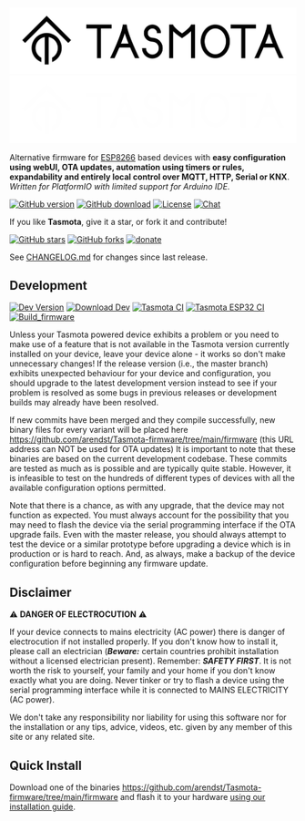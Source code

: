 ![Tasmota logo](/tools/logo/TASMOTA_FullLogo_Vector.svg#gh-light-mode-only)![Tasmota logo](/tools/logo/TASMOTA_FullLogo_Vector_White.svg#gh-dark-mode-only)

Alternative firmware for [ESP8266](https://en.wikipedia.org/wiki/ESP8266) based devices with **easy configuration using webUI, OTA updates, automation using timers or rules, expandability and entirely local control over MQTT, HTTP, Serial or KNX**.
_Written for PlatformIO with limited support for Arduino IDE._

[![GitHub version](https://img.shields.io/github/release/arendst/Tasmota.svg)](https://github.com/arendst/Tasmota/releases/latest)
[![GitHub download](https://img.shields.io/github/downloads/arendst/Tasmota/total.svg)](https://github.com/arendst/Tasmota/releases/latest)
[![License](https://img.shields.io/github/license/arendst/Tasmota.svg)](LICENSE.txt)
[![Chat](https://img.shields.io/discord/479389167382691863.svg)](https://discord.gg/Ks2Kzd4)

If you like **Tasmota**, give it a star, or fork it and contribute!

[![GitHub stars](https://img.shields.io/github/stars/arendst/Tasmota.svg?style=social&label=Star)](https://github.com/arendst/Tasmota/stargazers)
[![GitHub forks](https://img.shields.io/github/forks/arendst/Tasmota.svg?style=social&label=Fork)](https://github.com/arendst/Tasmota/network)
[![donate](https://img.shields.io/badge/donate-PayPal-blue.svg)](https://paypal.me/tasmota)

See [CHANGELOG.md](https://github.com/arendst/Tasmota/blob/development/CHANGELOG.md) for changes since last release.

## Development

[![Dev Version](https://img.shields.io/badge/development%20version-v14.5.x.x-blue.svg)](https://github.com/arendst/Tasmota)
[![Download Dev](https://img.shields.io/badge/download-development-yellow.svg)](http://ota.tasmota.com/tasmota/)
[![Tasmota CI](https://github.com/arendst/Tasmota/workflows/Tasmota%20CI/badge.svg)](https://github.com/arendst/Tasmota/actions?query=workflow%3A%22Tasmota+CI%22)
[![Tasmota ESP32 CI](https://github.com/arendst/Tasmota/workflows/Tasmota%20ESP32%20CI/badge.svg)](https://github.com/arendst/Tasmota/actions?query=workflow%3A%22Tasmota+ESP32+CI%22)
[![Build_firmware](https://github.com/arendst/Tasmota/workflows/Build_firmware/badge.svg)](https://github.com/arendst/Tasmota/actions?query=workflow%3ABuild_firmware)


Unless your Tasmota powered device exhibits a problem or you need to make use of a feature that is not available in the Tasmota version currently installed on your device, leave your device alone - it works so don't make unnecessary changes! If the release version (i.e., the master branch) exhibits unexpected behaviour for your device and configuration, you should upgrade to the latest development version instead to see if your problem is resolved as some bugs in previous releases or development builds may already have been resolved.

If new commits have been merged and they compile successfully, new binary files for every variant will be placed here https://github.com/arendst/Tasmota-firmware/tree/main/firmware (this URL address can NOT be used for OTA updates) It is important to note that these binaries are based on the current development codebase. These commits are tested as much as is possible and are typically quite stable. However, it is infeasible to test on the hundreds of different types of devices with all the available configuration options permitted.

Note that there is a chance, as with any upgrade, that the device may not function as expected. You must always account for the possibility that you may need to flash the device via the serial programming interface if the OTA upgrade fails. Even with the master release, you should always attempt to test the device or a similar prototype before upgrading a device which is in production or is hard to reach. And, as always, make a backup of the device configuration before beginning any firmware update.

## Disclaimer

:warning: **DANGER OF ELECTROCUTION** :warning:

If your device connects to mains electricity (AC power) there is danger of electrocution if not installed properly. If you don't know how to install it, please call an electrician (***Beware:*** certain countries prohibit installation without a licensed electrician present). Remember: _**SAFETY FIRST**_. It is not worth the risk to yourself, your family and your home if you don't know exactly what you are doing. Never tinker or try to flash a device using the serial programming interface while it is connected to MAINS ELECTRICITY (AC power).

We don't take any responsibility nor liability for using this software nor for the installation or any tips, advice, videos, etc. given by any member of this site or any related site.

## Quick Install
Download one of the binaries https://github.com/arendst/Tasmota-firmware/tree/main/firmware and flash it to your hardware [using our installation guide](https://tasmota.github.io/docs/Getting-Started).

